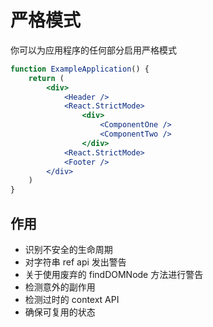 # 严格模式
你可以为应用程序的任何部分启用严格模式
~~~jsx
function ExampleApplication() {
    return (
        <div>
            <Header />
            <React.StrictMode>
                <div>
                    <ComponentOne />
                    <ComponentTwo />
                </div>
            <React.StrictMode>
            <Footer />
        </div>
    )
}
~~~
## 作用
- 识别不安全的生命周期
- 对字符串 ref api 发出警告
- 关于使用废弃的 findDOMNode 方法进行警告
- 检测意外的副作用
- 检测过时的 context API 
- 确保可复用的状态